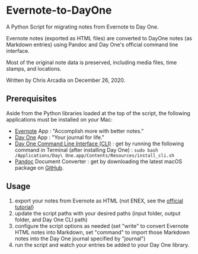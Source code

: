 # Evernote-to-DayOne

A Python Script for migrating notes from Evernote to Day One.

Evernote notes (exported as HTML files) are converted to DayOne notes (as Markdown entries) using Pandoc and Day One's official command line interface. 

Most of the original note data is preserved, including media files, time stamps, and locations.

Written by Chris Arcadia on December 26, 2020.

## Prerequisites

Aside from the Python libraries loaded at the top of the script, the following applications must be installed on your Mac:

* [Evernote](https://evernote.com) App : "Accomplish more with better notes."
* [Day One](https://dayoneapp.com) App : "Your journal for life."
* [Day One Command Line Interface (CLI)](https://help.dayoneapp.com/en/articles/435871-command-line-interface-cli) : get by running the following command in Terminal (after installing Day One) : `sudo bash /Applications/Day\ One.app/Contents/Resources/install_cli.sh`
* [Pandoc](https://pandoc.org/installing.html) Document Converter : get by downloading the latest macOS package on [GitHub](https://github.com/jgm/pandoc/releases/).

## Usage

1. export your notes from Evernote as HTML (not ENEX, see the [official tutorial](https://help.evernote.com/hc/en-us/articles/360053159414))
2. update the script paths with your desired paths (input folder, output folder, and Day One CLI path)
3. configure the script options as needed (set "write" to convert Evernote HTML notes into Markdown, set "command" to import those Markdown notes into the Day One journal specified by "journal")
4. run the script and watch your entries be added to your Day One library.

